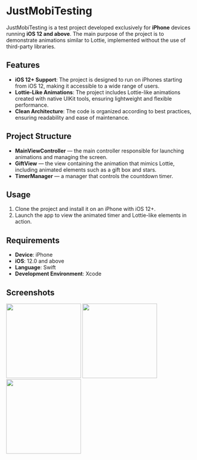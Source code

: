 # JustMobiTesting

JustMobiTesting is a test project developed exclusively for **iPhone** devices running **iOS 12 and above**. The main purpose of the project is to demonstrate animations similar to Lottie, implemented without the use of third-party libraries.

## Features

- **iOS 12+ Support**: The project is designed to run on iPhones starting from iOS 12, making it accessible to a wide range of users.
- **Lottie-Like Animations**: The project includes Lottie-like animations created with native UIKit tools, ensuring lightweight and flexible performance.
- **Clean Architecture**: The code is organized according to best practices, ensuring readability and ease of maintenance.

## Project Structure

- **MainViewController** — the main controller responsible for launching animations and managing the screen.
- **GiftView** — the view containing the animation that mimics Lottie, including animated elements such as a gift box and stars.
- **TimerManager** — a manager that controls the countdown timer.

## Usage

1. Clone the project and install it on an iPhone with iOS 12+.
2. Launch the app to view the animated timer and Lottie-like elements in action.

## Requirements

- **Device**: iPhone
- **iOS**: 12.0 and above
- **Language**: Swift
- **Development Environment**: Xcode

## Screenshots
<img src="https://github.com/user-attachments/assets/5834f020-a087-4904-a96d-55cb23c32c92" width="200">
<img src="https://github.com/user-attachments/assets/1eabb5c6-f88f-43c2-b28e-030962a34d6b" width="200">
<img src="https://github.com/user-attachments/assets/f90a0c47-e130-451f-84e1-48f9c3b82d0f" width="200">
